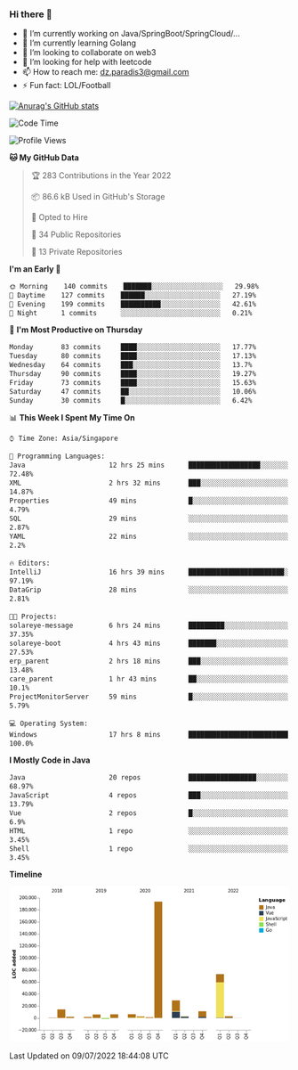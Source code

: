 ### Hi there 👋

- 🔭 I’m currently working on Java/SpringBoot/SpringCloud/...
- 🌱 I’m currently learning Golang
- 👯 I’m looking to collaborate on web3
- 🤔 I’m looking for help with leetcode
- 📫 How to reach me: dz.paradis3@gmail.com
- ⚡ Fun fact: LOL/Football

[![Anurag's GitHub stats](https://github-readme-stats.vercel.app/api?username=xiumu2017&show_icons=true&theme=radical)](https://github.com/anuraghazra/github-readme-stats)

<!--
**xiumu2017/xiumu2017** is a ✨ _special_ ✨ repository because its `README.md` (this file) appears on your GitHub profile.

Here are some ideas to get you started:

- 🔭 I’m currently working on ...
- 🌱 I’m currently learning ...
- 👯 I’m looking to collaborate on ...
- 🤔 I’m looking for help with ...
- 💬 Ask me about ...
- 📫 How to reach me: ...
- 😄 Pronouns: ...
- ⚡ Fun fact: ...
-->

<!--START_SECTION:waka-->
![Code Time](http://img.shields.io/badge/Code%20Time-0%20secs-blue)

![Profile Views](http://img.shields.io/badge/Profile%20Views-0-blue)

**🐱 My GitHub Data** 

> 🏆 283 Contributions in the Year 2022
 > 
> 📦 86.6 kB Used in GitHub's Storage 
 > 
> 💼 Opted to Hire
 > 
> 📜 34 Public Repositories 
 > 
> 🔑 13 Private Repositories  
 > 
**I'm an Early 🐤** 

```text
🌞 Morning    140 commits    ███████░░░░░░░░░░░░░░░░░░   29.98% 
🌆 Daytime    127 commits    ██████░░░░░░░░░░░░░░░░░░░   27.19% 
🌃 Evening    199 commits    ██████████░░░░░░░░░░░░░░░   42.61% 
🌙 Night      1 commits      ░░░░░░░░░░░░░░░░░░░░░░░░░   0.21%

```
📅 **I'm Most Productive on Thursday** 

```text
Monday       83 commits     ████░░░░░░░░░░░░░░░░░░░░░   17.77% 
Tuesday      80 commits     ████░░░░░░░░░░░░░░░░░░░░░   17.13% 
Wednesday    64 commits     ███░░░░░░░░░░░░░░░░░░░░░░   13.7% 
Thursday     90 commits     ████░░░░░░░░░░░░░░░░░░░░░   19.27% 
Friday       73 commits     ████░░░░░░░░░░░░░░░░░░░░░   15.63% 
Saturday     47 commits     ██░░░░░░░░░░░░░░░░░░░░░░░   10.06% 
Sunday       30 commits     █░░░░░░░░░░░░░░░░░░░░░░░░   6.42%

```


📊 **This Week I Spent My Time On** 

```text
⌚︎ Time Zone: Asia/Singapore

💬 Programming Languages: 
Java                     12 hrs 25 mins      ██████████████████░░░░░░░   72.48% 
XML                      2 hrs 32 mins       ███░░░░░░░░░░░░░░░░░░░░░░   14.87% 
Properties               49 mins             █░░░░░░░░░░░░░░░░░░░░░░░░   4.79% 
SQL                      29 mins             ░░░░░░░░░░░░░░░░░░░░░░░░░   2.87% 
YAML                     22 mins             ░░░░░░░░░░░░░░░░░░░░░░░░░   2.2%

🔥 Editors: 
IntelliJ                 16 hrs 39 mins      ████████████████████████░   97.19% 
DataGrip                 28 mins             ░░░░░░░░░░░░░░░░░░░░░░░░░   2.81%

🐱‍💻 Projects: 
solareye-message         6 hrs 24 mins       █████████░░░░░░░░░░░░░░░░   37.35% 
solareye-boot            4 hrs 43 mins       ███████░░░░░░░░░░░░░░░░░░   27.53% 
erp_parent               2 hrs 18 mins       ███░░░░░░░░░░░░░░░░░░░░░░   13.48% 
care_parent              1 hr 43 mins        ██░░░░░░░░░░░░░░░░░░░░░░░   10.1% 
ProjectMonitorServer     59 mins             █░░░░░░░░░░░░░░░░░░░░░░░░   5.79%

💻 Operating System: 
Windows                  17 hrs 8 mins       █████████████████████████   100.0%

```

**I Mostly Code in Java** 

```text
Java                     20 repos            █████████████████░░░░░░░░   68.97% 
JavaScript               4 repos             ███░░░░░░░░░░░░░░░░░░░░░░   13.79% 
Vue                      2 repos             █░░░░░░░░░░░░░░░░░░░░░░░░   6.9% 
HTML                     1 repo              ░░░░░░░░░░░░░░░░░░░░░░░░░   3.45% 
Shell                    1 repo              ░░░░░░░░░░░░░░░░░░░░░░░░░   3.45%

```


**Timeline**

![Chart not found](https://raw.githubusercontent.com/xiumu2017/xiumu2017/main/charts/bar_graph.png) 


 Last Updated on 09/07/2022 18:44:08 UTC
<!--END_SECTION:waka-->
